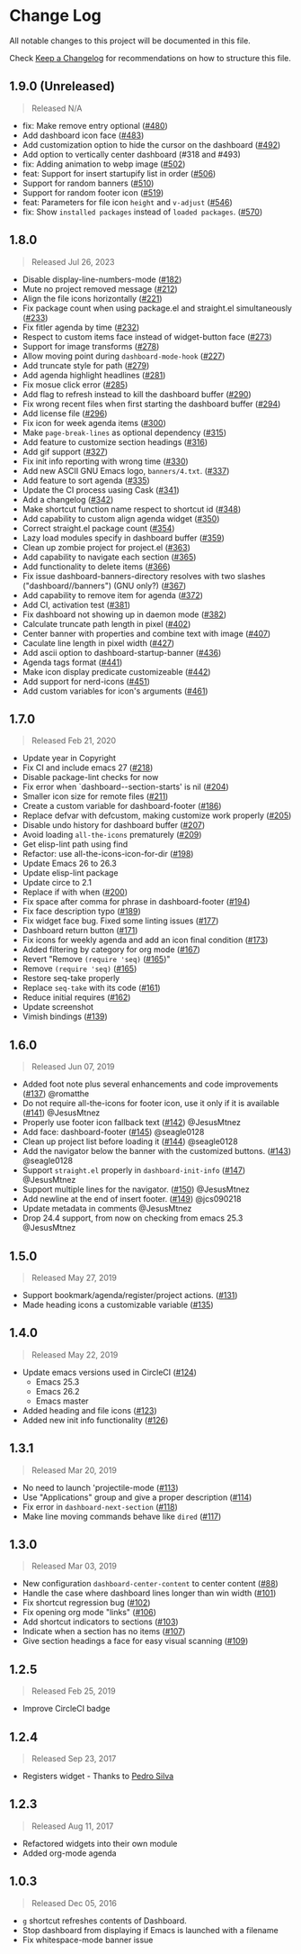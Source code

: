 # Change Log

All notable changes to this project will be documented in this file.

Check [Keep a Changelog](http://keepachangelog.com/) for recommendations on how to structure this file.


## 1.9.0 (Unreleased)
> Released N/A

* fix: Make remove entry optional ([#480](../../pull/480))
* Add dashboard icon face ([#483](../../pull/483))
* Add customization option to hide the cursor on the dashboard ([#492](../../pull/492))
* Add option to vertically center dashboard (#318 and #493)
* fix: Adding animation to webp image ([#502](../../pull/502))
* feat: Support for insert startupify list in order ([#506](../../pull/506))
* Support for random banners ([#510](../../pull/510))
* Support for random footer icon ([#519](../../pull/519))
* feat: Parameters for file icon `height` and `v-adjust` ([#546](../../pull/546))
* fix: Show `installed packages` instead of `loaded packages`. ([#570](../../pull/570))

## 1.8.0
> Released Jul 26, 2023

* Disable display-line-numbers-mode ([#182](../../pull/182))
* Mute no project removed message ([#212](../../pull/212))
* Align the file icons horizontally ([#221](../../pull/221))
* Fix package count when using package.el and straight.el simultaneously ([#233](../../pull/233))
* Fix fitler agenda by time ([#232](../../pull/232))
* Respect to custom items face instead of widget-button face ([#273](../../pull/273))
* Support for image transforms ([#278](../../pull/278))
* Allow moving point during `dashboard-mode-hook` ([#227](../../pull/227))
* Add truncate style for path ([#279](../../pull/279))
* Add agenda highlight headlines ([#281](../../pull/281))
* Fix mosue click error ([#285](../../pull/285))
* Add flag to refresh instead to kill the dashboard buffer ([#290](../../pull/290))
* Fix wrong recent files when first starting the dashboard buffer ([#294](../../pull/294))
* Add license file ([#296](../../pull/296))
* Fix icon for week agenda items ([#300](../../pull/300))
* Make `page-break-lines` as optional dependency ([#315](../../pull/315))
* Add feature to customize section headings ([#316](../../pull/316))
* Add gif support ([#327](../../pull/327))
* Fix init info reporting with wrong time ([#330](../../pull/330))
* Add new ASCII GNU Emacs logo, `banners/4.txt`. ([#337](../../pull/337))
* Add feature to sort agenda ([#335](../../pull/335))
* Update the CI process uasing Cask ([#341](../../pull/341))
* Add a changelog ([#342](../../pull/342))
* Make shortcut function name respect to shortcut id ([#348](../../pull/348))
* Add capability to custom align agenda widget ([#350](../../pull/350))
* Correct straight.el package count ([#354](../../pull/354))
* Lazy load modules specify in dashboard buffer ([#359](../../pull/359))
* Clean up zombie project for project.el ([#363](../../pull/363))
* Add capability to navigate each section ([#365](../../pull/365))
* Add functionality to delete items ([#366](../../pull/366))
* Fix issue dashboard-banners-directory resolves with two slashes ("dashboard//banners") (GNU only?) ([#367](../../pull/367))
* Add capability to remove item for agenda ([#372](../../pull/372))
* Add CI, activation test ([#381](../../pull/381))
* Fix dashboard not showing up in daemon mode ([#382](../../pull/382))
* Calculate truncate path length in pixel ([#402](../../pull/402))
* Center banner with properties and combine text with image ([#407](../../pull/407))
* Caculate line length in pixel width ([#427](../../pull/427))
* Add ascii option to dashboard-startup-banner ([#436](../../pull/436))
* Agenda tags format ([#441](../../pull/441))
* Make icon display predicate customizeable ([#442](../../pull/442))
* Add support for nerd-icons ([#451](../../pull/451))
* Add custom variables for icon's arguments ([#461](../../pull/461))

## 1.7.0
> Released Feb 21, 2020

* Update year in Copyright
* Fix CI and include emacs 27 ([#218](../../pull/218))
* Disable package-lint checks for now
* Fix error when `dashboard--section-starts' is nil ([#204](../../pull/204))
* Smaller icon size for remote files ([#211](../../pull/211))
* Create a custom variable for dashboard-footer ([#186](../../pull/186))
* Replace defvar with defcustom, making customize work properly ([#205](../../pull/205))
* Disable undo history for dashboard buffer ([#207](../../pull/207))
* Avoid loading `all-the-icons` prematurely ([#209](../../pull/209))
* Get elisp-lint path using find
* Refactor: use all-the-icons-icon-for-dir ([#198](../../pull/198))
* Update Emacs 26 to 26.3
* Update elisp-lint package
* Update circe to 2.1
* Replace if with when ([#200](../../pull/200))
* Fix space after comma for phrase in dashboard-footer ([#194](../../pull/194))
* Fix face description typo ([#189](../../pull/189))
* Fix widget face bug. Fixed some linting issues ([#177](../../pull/177))
* Dashboard return button ([#171](../../pull/171))
* Fix icons for weekly agenda and add an icon final condition ([#173](../../pull/173))
* Added filtering by category for org mode ([#167](../../pull/167))
* Revert "Remove `(require 'seq)` ([#165](../../pull/165))"
* Remove `(require 'seq)` ([#165](../../pull/165))
* Restore seq-take properly
* Replace `seq-take` with its code ([#161](../../pull/161))
* Reduce initial requires ([#162](../../pull/162))
* Update screenshot
* Vimish bindings ([#139](../../pull/139))

## 1.6.0
> Released Jun 07, 2019

* Added foot note plus several enhancements and code improvements ([#137](../../pull/137)) @romatthe
* Do not require all-the-icons for footer icon, use it only if it is available ([#141](../../pull/141)) @JesusMtnez
* Properly use footer icon fallback text ([#142](../../pull/142)) @JesusMtnez
* Add face: dashboard-footer ([#145](../../pull/145)) @seagle0128
* Clean up project list before loading it ([#144](../../pull/144)) @seagle0128
* Add the navigator below the banner with the customized buttons. ([#143](../../pull/143)) @seagle0128
* Support `straight.el` properly in `dashboard-init-info` ([#147](../../pull/147)) @JesusMtnez
* Support multiple lines for the navigator. ([#150](../../pull/150)) @JesusMtnez
* Add newline at the end of insert footer. ([#149](../../pull/149)) @jcs090218
* Update metadata in comments @JesusMtnez
* Drop 24.4 support, from now on checking from emacs 25.3 @JesusMtnez

## 1.5.0
> Released May 27, 2019

* Support bookmark/agenda/register/project actions. ([#131](../../pull/131))
* Made heading icons a customizable variable ([#135](../../pull/135))

## 1.4.0
> Released May 22, 2019

* Update emacs versions used in CircleCI ([#124](../../pull/124))
  - Emacs 25.3
  - Emacs 26.2
  - Emacs master
*  Added heading and file icons ([#123](../../pull/123))
*  Added new init info functionality ([#126](../../pull/126))

## 1.3.1
> Released Mar 20, 2019

* No need to launch 'projectile-mode ([#113](../../pull/113))
* Use "Applications" group and give a proper description ([#114](../../pull/114))
* Fix error in `dashboard-next-section` ([#118](../../pull/118))
* Make line moving commands behave like `dired` ([#117](../../pull/117))

## 1.3.0
> Released Mar 03, 2019

* New configuration `dashboard-center-content` to center content ([#88](../../pull/88))
* Handle the case where dashboard lines longer than win width ([#101](../../pull/101))
* Fix shortcut regression bug ([#102](../../pull/102))
* Fix opening org mode "links" ([#106](../../pull/106))
* Add shortcut indicators to sections ([#103](../../pull/103))
* Indicate when a section has no items ([#107](../../pull/107))
* Give section headings a face for easy visual scanning ([#109](../../pull/109))

## 1.2.5
> Released Feb 25, 2019

* Improve CircleCI badge

## 1.2.4
> Released Sep 23, 2017

* Registers widget - Thanks to [Pedro Silva](https://github.com/pedros)

## 1.2.3
> Released Aug 11, 2017

* Refactored widgets into their own module
* Added org-mode agenda

## 1.0.3
> Released Dec 05, 2016

* `g` shortcut refreshes contents of Dashboard.
* Stop dashboard from displaying if Emacs is launched with a filename
* Fix whitespace-mode banner issue
